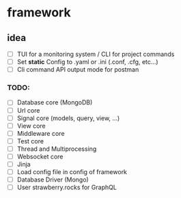 # framework

## idea
- [ ] TUI for a monitoring system / CLI for project commands
- [ ] Set **static** Config to .yaml or .ini (.conf, .cfg, etc...)
- [ ] Cli command API output mode for postman

### TODO:
- [ ] Database core (MongoDB)
- [ ] Url core
- [ ] Signal core (models, query, view, ...)
- [ ] View core
- [ ] Middleware core
- [ ] Test core
- [ ] Thread and Multiprocessing
- [ ] Websocket core
- [ ] Jinja
- [ ] Load config file in config of framework
- [ ] Database Driver (Mongo)
- [ ] User strawberry.rocks for GraphQL